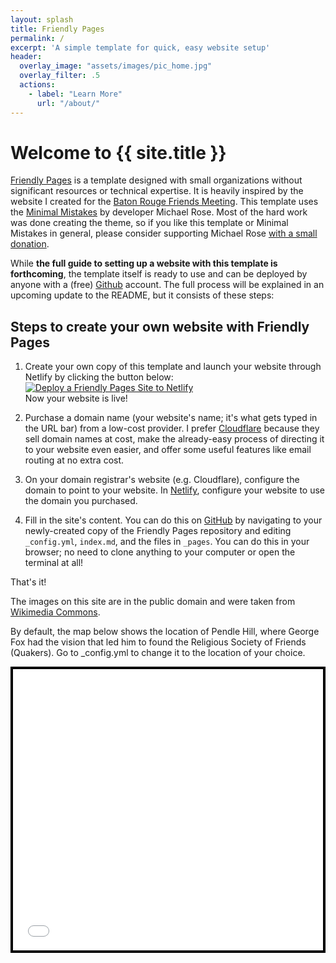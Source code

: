 ```yaml
---
layout: splash
title: Friendly Pages
permalink: /
excerpt: 'A simple template for quick, easy website setup'
header:
  overlay_image: "assets/images/pic_home.jpg"
  overlay_filter: .5
  actions:
    - label: "Learn More"
      url: "/about/"
---
```


# Welcome to {{ site.title }}

[Friendly Pages](https://github.com/garrett-ordner/friendly-pages) is a template designed with small organizations without significant resources or technical expertise. It is heavily inspired by the website I created for the [Baton Rouge Friends Meeting](https://batonrougequakers.org). This template uses the [Minimal Mistakes](https://mademistakes.com/work/jekyll-themes/minimal-mistakes/) by developer Michael Rose. Most of the hard work was done creating the theme, so if you like this template or Minimal Mistakes in general, please consider supporting Michael Rose [with a small donation](https://buymeacoffee.com/mmistakes).

While **the full guide to setting up a website with this template is forthcoming**, the template itself is ready to use and can be deployed by anyone with a (free) [Github](github.com) account. The full process will be explained in an upcoming update to the README, but it consists of these steps:

## Steps to create your own website with Friendly Pages

1. Create your own copy of this template and launch your website through Netlify by clicking the button below:  
   [![Deploy a Friendly Pages Site to Netlify](https://www.netlify.com/img/deploy/button.svg)](https://app.netlify.com/start/deploy?repository=https://github.com/garrett-ordner/friendly-pages)  
   Now your website is live!

2. Purchase a domain name (your website's name; it's what gets typed in the URL bar) from a low-cost provider. I prefer [Cloudflare](https://cloudflare.com) because they sell domain names at cost, make the already-easy process of directing it to your website even easier, and offer some useful features like email routing at no extra cost.

3. On your domain registrar's website (e.g. Cloudflare), configure the domain to point to your website. In [Netlify](https://app.netlify.com), configure your website to use the domain you purchased.

4. Fill in the site's content. You can do this on [GitHub](https://github.com) by navigating to your newly-created copy of the Friendly Pages repository and editing `_config.yml`, `index.md`, and the files in `_pages`. You can do this in your browser; no need to clone anything to your computer or open the terminal at all!


That's it!

The images on this site are in the public domain and were taken from [Wikimedia Commons](https://commons.wikimedia.org).

By default, the map below shows the location of Pendle Hill, where George Fox had the vision that led him to found the Religious Society of Friends (Quakers). Go to _config.yml to change it to the location of your choice.


<!-- Here there be dragons: map styling and embed; delete this if you don't want a map; otherwise don't touch it, as the map link is set in _config.yml; if you want this map on another page, carefully copy everything below this comment and paste it on that page-->
<style>
  .map-container {
    max-width: 600px;
    margin-left: auto;
    margin-right: auto;
    border: 4px solid black;
  }
  .map-container iframe {
    width: 100%;
    height: 450px;
    border: none;
    display: block;
  }
</style>

<div class="map-container">
  <iframe
    src= "{{ site.location }}"
    allowfullscreen=""
    loading="lazy"
    referrerpolicy="no-referrer-when-downgrade"
  ></iframe>
</div>